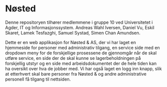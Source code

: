 # Nøsted
Denne repositoryen tilhører medlemmene i gruppe 10 ved Universitetet i Agder, IT og Informasjonssystem.
Andreas Wahl Iversen,
Daniel Vu,
Eskil Skaret,
Lamek Tesfazghi,
Samuel Systad,
Simen Chan Amundsen.

Dette er en web applikasjon for Nøsted & AS, der vi har laget en hjemmeside for personer med administrativ tilgang, en service side med en dropdown meny for de forskjellige prosessene de gjennomgår når de skal utføre service, en side der de skal kunne se lagerbeholdningen på forskjellig utstyr og en side med arbeidsdokumentet der de hele tiden kan ha oversikt over hva de jobber med.
Vi har også laget en logg inn knapp, slik at etterhvert skal bare personer fra Nøsted & og andre administrative personell få tilgang til nettsiden.
